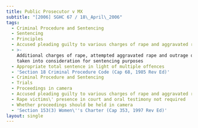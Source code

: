 ```yaml
---
title: Public Prosecutor v MX
subtitle: "[2006] SGHC 67 / 18\_April\_2006"
tags:
  - Criminal Procedure and Sentencing
  - Sentencing
  - Principles
  - Accused pleading guilty to various charges of rape and aggravated rape
  - >-
    Additional charges of rape, attempted aggravated rape and outrage of modesty
    taken into consideration for sentencing purposes
  - Appropriate total sentence in light of multiple offences
  - 'Section 18 Criminal Procedure Code (Cap 68, 1985 Rev Ed)'
  - Criminal Procedure and Sentencing
  - Trials
  - Proceedings in camera
  - Accused pleading guilty to various charges of rape and aggravated rape
  - Rape victims\' presence in court and oral testimony not required
  - Whether proceedings should be held in camera
  - 'Section 153(3) Women\''s Charter (Cap 353, 1997 Rev Ed)'
layout: single
---
```


